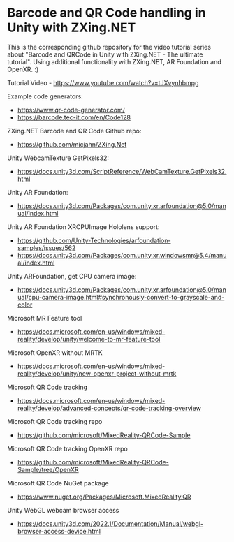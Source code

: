 # Barcode and QR Code handling in Unity with ZXing.NET

This is the corresponding github repository for the video tutorial series about "Barcode and QRCode in Unity with ZXing.NET - The ultimate tutorial". Using additional functionality with ZXing.NET, AR Foundation and OpenXR. :)

Tutorial Video - https://www.youtube.com/watch?v=tJXvynhbmpg

Example code generators:
- https://www.qr-code-generator.com/
- https://barcode.tec-it.com/en/Code128

ZXing.NET Barcode and QR Code Github repo:
- https://github.com/micjahn/ZXing.Net

Unity WebcamTexture GetPixels32:
- https://docs.unity3d.com/ScriptReference/WebCamTexture.GetPixels32.html

Unity AR Foundation:
- https://docs.unity3d.com/Packages/com.unity.xr.arfoundation@5.0/manual/index.html

Unity AR Foundation XRCPUImage Hololens support:
- https://github.com/Unity-Technologies/arfoundation-samples/issues/562
- https://docs.unity3d.com/Packages/com.unity.xr.windowsmr@5.4/manual/index.html

Unity ARFoundation, get CPU camera image:
- https://docs.unity3d.com/Packages/com.unity.xr.arfoundation@5.0/manual/cpu-camera-image.html#synchronously-convert-to-grayscale-and-color

Microsoft MR Feature tool
- https://docs.microsoft.com/en-us/windows/mixed-reality/develop/unity/welcome-to-mr-feature-tool

Microsoft OpenXR without MRTK
- https://docs.microsoft.com/en-us/windows/mixed-reality/develop/unity/new-openxr-project-without-mrtk

Microsoft QR Code tracking
- https://docs.microsoft.com/en-us/windows/mixed-reality/develop/advanced-concepts/qr-code-tracking-overview

Microsoft QR Code tracking repo
- https://github.com/microsoft/MixedReality-QRCode-Sample

Microsoft QR Code tracking OpenXR repo
- https://github.com/microsoft/MixedReality-QRCode-Sample/tree/OpenXR

Microsoft QR Code NuGet package
- https://www.nuget.org/Packages/Microsoft.MixedReality.QR

Unity WebGL webcam browser access
- https://docs.unity3d.com/2022.1/Documentation/Manual/webgl-browser-access-device.html
